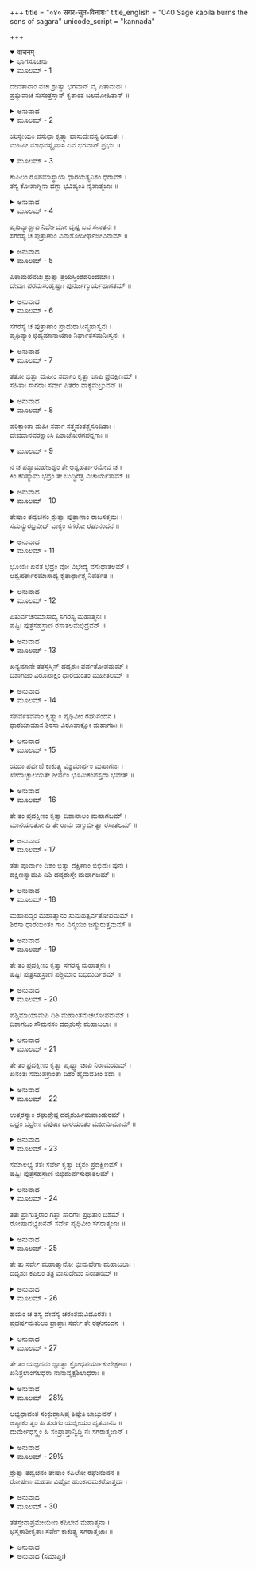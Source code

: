 +++
title = "०४० सगर-सुत-विनाशः"
title_english = "040 Sage kapila burns the sons of sagara"
unicode_script = "kannada"

+++
<details open><summary>वाचनम्</summary>

<div class="audioEmbed"  caption="श्रीराम-हरिसीताराममूर्ति-घनपाठिभ्यां वचनम्" src="https://archive.org/download/Ramayana-recitation-Sriram-harisItArAmamUrti-Ghanapaati-v2/Kanda_1/Kanda_1_BK-040-Sagara_Putra_Vinashaha.mp3"></div>
</details>



<details><summary>ಭಾಗಸೂಚನಾ</summary>

ಸಗರ ಪುತ್ರರು ವಿನಾಶಹೊಂದುವರೆಂಬುದನ್ನು ಸೂಚಿಸಿ ಬ್ರಹ್ಮನು ದೇವತೆಗಳನ್ನು ಸಮಾಧಾನಗೊಳಿಸಿದುದು, ಸಗರನ ಮಕ್ಕಳು ಭೂಮಿಯನ್ನು ಅಗೆಯುತ್ತಾ ಕಪಿಲ ಮಹರ್ಷಿಗಳ ಬಳಿಗೆ ಹೋದುದು, ಕಪಿಲರು ಕುಪಿತರಾಗಿ ಸಗರನ ಮಕ್ಕಳನ್ನು ಭಸ್ಮವಾಗಿಸಿದುದು
</details>

<details open><summary>ಮೂಲಮ್ - 1</summary>

ದೇವತಾನಾಂ ವಚಃ ಶ್ರುತ್ವಾ ಭಗವಾನ್ ವೈ ಪಿತಾಮಹಃ ।  
ಪ್ರತ್ಯುವಾಚ ಸುಸಂತ್ರಸ್ತಾನ್ ಕೃತಾಂತ ಬಲಮೋಹಿತಾನ್ ॥
</details>

<details><summary>ಅನುವಾದ</summary>

ದೇವತೆಗಳ ಮಾತನ್ನು ಕೇಳಿ ಭಗವಾನ್ ಬ್ರಹ್ಮದೇವರು - ಎಷ್ಟೋ ಪ್ರಾಣಿಗಳನ್ನು ಕೊಲ್ಲುವ ಸಗರ ಪುತ್ರರ ಬಲದಿಂದ ಮೋಹಿತರಾದ ಹಾಗೂ ಭಯಭೀತರಾದ ಆ ದೇವತೆಗಳಲ್ಲಿ ಹೇಳಿದರು .॥1॥
</details>

<details open><summary>ಮೂಲಮ್ - 2</summary>

ಯಸ್ಯೇಯಂ ವಸುಧಾ ಕೃತ್ಸ್ನಾ ವಾಸುದೇವಸ್ಯ ಧೀಮತಃ ।  
ಮಹಿಷೀ ಮಾಧವಸ್ಯೈಷಾಸ ಏವ ಭಗವಾನ್ ಪ್ರಭುಃ ॥
</details>

<details open><summary>ಮೂಲಮ್ - 3</summary>

ಕಾಪಿಲಂ ರೂಪಮಾಸ್ಥಾಯ ಧಾರಯತ್ಯನಿಶಂ ಧರಾಮ್ ।  
ತಸ್ಯ ಕೋಪಾಗ್ನಿನಾ ದಗ್ಧಾ ಭವಿಷ್ಯಂತಿ ನೃಪಾತ್ಮಜಾಃ ॥
</details>

<details><summary>ಅನುವಾದ</summary>

ದೇವತೆಗಳಿರಾ! ಈ ಇಡೀ ಪೃಥ್ವಿಯು ಭಗವಾನ್ ವಾಸುದೇವನ ವಸ್ತುವಾಗಿದೆ ಹಾಗೂ ಈಕೆಯು ಭಗವಾನ್ ಲಕ್ಷ್ಮೀಪತಿಯ ರಾಣಿಯಾಗಿರುವಳು. ಆ ಸರ್ವಶಕ್ತಿವಂತ ಭಗವಾನ್ ಶ್ರೀಹರಿಯು ಕಪಿಲ ಮುನಿಯ ರೂಪವನ್ನು ಧರಿಸಿ ನಿರಂತರ ಈ ಪಥ್ವಿಯನ್ನು ಧರಿಸಿರುತ್ತಾನೆ. ಅವನ ಕೋಪಾಗ್ನಿಯಿಂದ ಈ ಎಲ್ಲ ರಾಜಕುಮಾರರು ಸುಟ್ಟು ಬೂದಿಯಾಗುವರು.॥2-3॥
</details>

<details open><summary>ಮೂಲಮ್ - 4</summary>

ಪೃಥಿವ್ಯಾಶ್ಚಾಪಿ ನಿರ್ಭೇದೋ ದೃಷ್ಟ ಏವ ಸನಾತನಃ ।  
ಸಗರಸ್ಯ ಚ ಪುತ್ರಾಣಾಂ ವಿನಾಶೋದೀರ್ಘಜೀವಿನಾಮ್ ॥
</details>

<details><summary>ಅನುವಾದ</summary>

ಪೃಥ್ವಿಯ ಈ ಭೇದನವು ಸನಾತನವಾಗಿದೆ-ಪ್ರತಿಯೊಂದು ಕಲ್ಪದಲ್ಲಿ ಅವಶ್ಯವಾಗಿ ನಡೆಯುವುದು. (ಶ್ರುತಿಗಳಲ್ಲಿ ಮತ್ತು ಸ್ಮೃತಿಗಳಲ್ಲಿ ಬಂದಿರುವ ಸಾಗರಾದಿ ಶಬ್ದಗಳಿಂದ ಈ ಮಾತು ಸ್ಪಷ್ಟವಾಗಿ ತಿಳಿಯುತ್ತದೆ.) ಹೀಗೆಯೇ ದೂರದರ್ಶಿ ಪುರುಷರು ಸಗರನ ಪುತ್ರರ ಮುಂದಿನ ವಿನಾಶವನ್ನು ನೋಡಿರುವರು. ಆದ್ದರಿಂದ ಈ ವಿಷಯದಲ್ಲಿ ಶೋಕಿಸಬೇಡಿ.॥4॥
</details>

<details open><summary>ಮೂಲಮ್ - 5</summary>

ಪಿತಾಮಹವಚಃ ಶ್ರುತ್ವಾ ತ್ರಯಸ್ತ್ರಿಂಶದರಿಂದಮಾಃ ।  
ದೇವಾಃ ಪರಮಸಂಹೃಷ್ಟಾಃ ಪುನರ್ಜಗ್ಮುರ್ಯಥಾಗತಮ್ ॥
</details>

<details><summary>ಅನುವಾದ</summary>

ಬ್ರಹ್ಮದೇವರ ಈ ಮಾತನ್ನು ಕೇಳಿ ಶತ್ರುದಮನರಾದ ಮೂವತ್ತಮೂರು ದೇವತೆಗಳು ಬಹಳ ಹರ್ಷಗೊಂಡು ತಮ್ಮ-ತಮ್ಮ ಸ್ಥಾನಗಳಿಗೆ ತೆರಳಿದರು.॥5॥
</details>

<details open><summary>ಮೂಲಮ್ - 6</summary>

ಸಗರಸ್ಯ ಚ ಪುತ್ರಾಣಾಂ ಪ್ರಾದುರಾಸೀನ್ಮಹಾಸ್ವನಃ ।  
ಪೃಥಿವ್ಯಾಂ ಭಿದ್ಯಮಾನಾಯಾಂ ನಿರ್ಘಾತಸಮನಿಃಸ್ವನಃ ॥
</details>

<details><summary>ಅನುವಾದ</summary>

ಸಗರ ಪುತ್ರರು ಕೈಗಳಿಂದ ಪೃಥ್ವಿಯನ್ನು ಅಗೆಯುತ್ತಿರುವ ಸಮಯದಲ್ಲಿ ವಜ್ರಪಾತದಂತೆ ಭಾರೀ ಭಯಂಕರ ಶಬ್ದವಾಗುತ್ತಿತ್ತು.॥6॥
</details>

<details open><summary>ಮೂಲಮ್ - 7</summary>

ತತೋ ಭಿತ್ವಾ ಮಹೀಂ ಸರ್ವಾಂ ಕೃತ್ವಾ ಚಾಪಿ ಪ್ರದಕ್ಷಿಣಮ್ ।  
ಸಹಿತಾಃ ಸಾಗರಾಃ ಸರ್ವೇ ಪಿತರಂ ವಾಕ್ಯಮಬ್ರುವನ್ ॥
</details>

<details><summary>ಅನುವಾದ</summary>

ಈ ವಿಧವಾಗಿ ಇಡೀ ಪೃಥ್ವಿಯನ್ನು ಅಗೆದು ಅದರ ಪ್ರದಕ್ಷಿಣೆ ಮಾಡಿ ಆ ಎಲ್ಲ ಸಗರಪುತ್ರರು ತಂದೆಯ ಬಳಿಗೆ ಬರಿ ಕೈಯಲ್ಲೇ ಮರಳಿ ಬಂದು ಹೀಗೆಂದರು .॥7॥
</details>

<details open><summary>ಮೂಲಮ್ - 8</summary>

ಪರಿಕ್ರಾಂತಾ ಮಹೀ ಸರ್ವಾ ಸತ್ತ್ವವಂತಶ್ಚಸೂದಿತಾಃ ।  
ದೇವದಾನವರಕ್ಷಾಂಸಿ ಪಿಶಾಚೋರಗಪನ್ನಗಾಃ ॥
</details>

<details open><summary>ಮೂಲಮ್ - 9</summary>

ನ ಚ ಪಶ್ಯಾಮಹೇಽಶ್ವಂ ತೇ ಅಶ್ವಹರ್ತಾರಮೇವ ಚ ।  
ಕಿಂ ಕರಿಷ್ಯಾಮ ಭದ್ರಂ ತೇ ಬುದ್ಧಿರತ್ರ ವಿಚಾರ್ಯತಾಮ್ ॥
</details>

<details><summary>ಅನುವಾದ</summary>

ಅಪ್ಪಾ! ನಾವು ಎಲ್ಲಾ ಭೂಮಿಯನ್ನು ಹುಡುಕಿಬಿಟ್ಟೆವು. ದೇವತೆ, ದಾನವ, ರಾಕ್ಷಸ, ಪಿಶಾಚ, ನಾಗ ಮೊದಲಾದ ದೊಡ್ಡ-ದೊಡ್ಡ ಬಲಿಷ್ಠ ಪ್ರಾಣಿಗಳನ್ನು ಕೊಂದು ಹಾಕಿದೆವು. ಹೀಗಾದರೂ ಕುದುರೆಯಾಗಲೀ, ಕುದುರೆ ಕಳ್ಳನಾಗಲೀ ಕಂಡುಬರಲಿಲ್ಲ. ನಿಮಗೆ ಮಂಗಳವಾಗಲಿ. ಈಗ ನಾವೇನು ಮಾಡಬೇಕು? ಈ ವಿಷಯದಲ್ಲಿ ನೀವೇ ಉಪಾಯ ಯೋಚಿಸಿರಿ.॥8-9॥
</details>

<details open><summary>ಮೂಲಮ್ - 10</summary>

ತೇಷಾಂ ತದ್ವಚನಂ ಶ್ರುತ್ವಾ ಪುತ್ರಾಣಾಂ ರಾಜಸತ್ತಮಃ ।  
ಸಮನ್ಯುರಬ್ರವೀದ್ ವಾಕ್ಯಂ ಸಗರೋ ರಘುನಂದನ ॥
</details>

<details><summary>ಅನುವಾದ</summary>

ರಘುನಂದನ! ಪುತ್ರರ ಈ ಮಾತನ್ನು ಕೇಳಿ ಶ್ರೇಷ್ಠ ಸಗರರಾಜನು ಸಿಟ್ಟಿನಿಂದ ಹೇಳಿದನು-॥10॥
</details>

<details open><summary>ಮೂಲಮ್ - 11</summary>

ಭೂಯಃ ಖನತ ಭದ್ರಂ ವೋ ವಿಭೇದ್ಯ ವಸುಧಾತಲಮ್ ।  
ಅಶ್ವಹರ್ತಾರಮಾಸಾದ್ಯ ಕೃತಾರ್ಥಾಶ್ಚ ನಿವರ್ತತ ॥
</details>

<details><summary>ಅನುವಾದ</summary>

ಹೋಗಿರಿ ಪುನಃ ಇಡೀ ಪೃಥ್ವಿಯನ್ನು ಅಗೆಯಿರಿ ಹಾಗೂ ವಿದೀರ್ಣಗೊಳಿಸಿ ಕಳ್ಳನನ್ನು ಹುಡುಕಿರಿ. ಕಳ್ಳನನ್ನು ಹಿಡಿದು ಕೆಲಸ ಪೂರ್ಣವಾದ ಬಳಿಕವೇ ಬರಬೇಕು.॥11॥
</details>

<details open><summary>ಮೂಲಮ್ - 12</summary>

ಪಿತುರ್ವಚನಮಾಸಾದ್ಯ ಸಗರಸ್ಯ ಮಹಾತ್ಮನಃ ।  
ಷಷ್ಟಿಃ ಪುತ್ರಸಹಸ್ರಾಣಿ ರಸಾತಲಮಭಿದ್ರವನ್ ॥
</details>

<details><summary>ಅನುವಾದ</summary>

ಮಹಾತ್ಮಾ ಪಿತನ ಆಜ್ಞೆಯನ್ನು ಶಿರಸಾವಹಿಸಿ ಆ ಅರವತ್ತು ಸಾವಿರ ರಾಜಕುಮಾರರು ರಸಾತಲದ ಕಡೆಗೆ ಹೊರಟರು. (ರೋಷದಿಂದ ಪೃಥ್ವಿಯನ್ನು ಅಗೆಯತೊಡಗಿದರು..॥12॥
</details>

<details open><summary>ಮೂಲಮ್ - 13</summary>

ಖನ್ಯಮಾನೇ ತತಸ್ತಸ್ಮಿನ್ ದದೃಶುಃ ಪರ್ವತೋಪಮಮ್ ।  
ದಿಶಾಗಜಂ ವಿರೂಪಾಕ್ಷಂ ಧಾರಯಂತಂ ಮಹೀತಲಮ್ ॥
</details>

<details><summary>ಅನುವಾದ</summary>

ಹೀಗೆ ಅಗೆಯುವಾಗಲೇ ಅವರಿಗೆ ಪರ್ವತಾಕಾರದ ಒಂದು ದಿಗ್ಗಜ ಕಂಡು ಬಂತು. ಅದರ ಹೆಸರು ವಿರೂಪಾಕ್ಷ ಎಂದಿತ್ತು. ಅದು ಈ ಭೂಮಂಡಲವನ್ನು ಧರಿಸಿಕೊಂಡಿದ್ದಿತು.॥13॥
</details>

<details open><summary>ಮೂಲಮ್ - 14</summary>

ಸಪರ್ವತವನಾಂ ಕೃತ್ನ್ಸಾಂ ಪೃಥಿವೀಂ ರಘುನಂದನ ।  
ಧಾರಯಾಮಾಸ ಶಿರಸಾ ವಿರೂಪಾಕ್ಷೋ ಮಹಾಗಜಃ ॥
</details>

<details><summary>ಅನುವಾದ</summary>

ರಘುನಂದನ! ಮಹಾ ಗಜರಾಜ ವಿರೂಪಾಕ್ಷನು ಪರ್ವತ ಮತ್ತು ವನಗಳ ಸಹಿತ ಈ ಸಮಸ್ತ ಪೃಥ್ವಿಯನ್ನು ತನ್ನ ಮಸ್ತಕದಲ್ಲಿ ಧರಿಸಿಕೊಂಡಿದ್ದನು.॥14॥
</details>

<details open><summary>ಮೂಲಮ್ - 15</summary>

ಯದಾ ಪರ್ವಣಿ ಕಾಕುತ್ಸ್ಥ ವಿಶ್ರಮಾರ್ಥಂ ಮಹಾಗಜಃ ।  
ಖೇದಾಚ್ಚಾಲಯತೇ ಶೀರ್ಷಂ ಭೂಮಿಕಂಪಸ್ತದಾ ಭವೇತ್ ॥
</details>

<details><summary>ಅನುವಾದ</summary>

ಕಾಕುತ್ಸ್ಥನೇ! ಆ ಮಹಾದಿಗ್ಗಜರು ಬಳಲಿ ವಿಶ್ರಾಂತಿಗಾಗಿ ತನ್ನ ಮಸ್ತಕವನ್ನು ಅತ್ತ - ಇತ್ತ ತಿರುಗಿಸಿದಾಗ ಭೂಕಂಪವಾಗತೊಡಗುತ್ತದೆ.॥15॥
</details>

<details open><summary>ಮೂಲಮ್ - 16</summary>

ತೇ ತಂ ಪ್ರದಕ್ಷಿಣಂ ಕೃತ್ವಾ ದಿಶಾಪಾಲಂ ಮಹಾಗಜಮ್ ।  
ಮಾನಯಂತೋ ಹಿ ತೇ ರಾಮ ಜಗ್ಮುರ್ಭಿತ್ವಾ ರಸಾತಲಮ್ ॥
</details>

<details><summary>ಅನುವಾದ</summary>

ಶ್ರೀರಾಮಾ! ಪೂರ್ವ ದಿಕ್ಕನ್ನು ರಕ್ಷಿಸುತ್ತಿರುವ ವಿಶಾಲ ಗಜರಾಜ ವಿರೂಪಾಕ್ಷನಿಗೆ ಪ್ರದಕ್ಷಿಣೆ ಬಂದು, ಅವನನ್ನು ಸಮ್ಮಾನಿಸಿ, ಆ ಸಗರ ಪುತ್ರರು ರಸಾತಲವನ್ನು ಭೇದಿಸುತ್ತಾ ಮುಂದೆ ಸಾಗಿದರು.॥16॥
</details>

<details open><summary>ಮೂಲಮ್ - 17</summary>

ತತಃ ಪೂರ್ವಾಂ ದಿಶಂ ಭಿತ್ವಾ ದಕ್ಷಿಣಾಂ ಬಿಭಿದುಃ ಪುನಃ ।  
ದಕ್ಷಿಣಸ್ಯಾಮಪಿ ದಿಶಿ ದದೃಶುಸ್ತೇ ಮಹಾಗಜಮ್ ॥
</details>

<details><summary>ಅನುವಾದ</summary>

ಪೂರ್ವದಿಕ್ಕನ್ನು ಭೇದಿಸಿದ ಬಳಿಕ ಅವರು ದಕ್ಷಿಣದ ದಿಕ್ಕನ್ನು ಅಗೆಯಲು ತೊಡಗಿದರು. ದಕ್ಷಿಣ ದಿಕ್ಕಿನಲ್ಲಿಯೂ ಅವರಿಗೆ ಒಂದು ಮಹಾ ದಿಗ್ಗಜ ಕಂಡುಬಂತು.॥17॥
</details>

<details open><summary>ಮೂಲಮ್ - 18</summary>

ಮಹಾಪದ್ಮಂ ಮಹಾತ್ಮಾನಂ ಸುಮಹತ್ಪರ್ವತೋಪಮಮ್ ।  
ಶಿರಸಾ ಧಾರಯಂತಂ ಗಾಂ ವಿಸ್ಮಯಂ ಜಗ್ಮುರುತ್ತಮಮ್ ॥
</details>

<details><summary>ಅನುವಾದ</summary>

ಅದು ಮಹಾಪರ್ವತದಂತೆ ಎತ್ತರವಾಗಿದ್ದು ವಿಶಾಲಕಾಯ ಗಜರಾಜ ಮಹಾಪದ್ಮವು ತನ್ನ ಮಸ್ತಕದಲ್ಲಿ ಪೃಥ್ವಿಯನ್ನು ಧರಿಸಿದ್ದನು. ಅದನ್ನು ನೋಡಿ ರಾಜಕುಮಾರರಿಗೆ ಬಹಳ ಆಶ್ಚರ್ಯವಾಯಿತು.॥18॥
</details>

<details open><summary>ಮೂಲಮ್ - 19</summary>

ತೇ ತಂ ಪ್ರದಕ್ಷಿಣಂ ಕೃತ್ವಾ ಸಗರಸ್ಯ ಮಹಾತ್ಮನಃ ।  
ಷಷ್ಟಿಃ ಪುತ್ರಸಹಸ್ರಾಣಿ ಪಶ್ಚಿಮಾಂ ಬಿಭಿದುರ್ದಿಶಮ್ ॥
</details>

<details><summary>ಅನುವಾದ</summary>

ಮಹಾತ್ಮಾ ಸಗರನ ಆ ಅರವತ್ತು ಸಾವಿರ ಪುತ್ರರು ಆ ದಿಗ್ಗಜನನ್ನು ಪ್ರದಕ್ಷಿಣೆ ಬಂದು ಪಶ್ಚಿಮ ದಿಕ್ಕಿನ ಭೂಮಿಯನ್ನು ಅಗೆಯಲು ತೊಡಗಿದರು.॥19॥
</details>

<details open><summary>ಮೂಲಮ್ - 20</summary>

ಪಶ್ಚಿಮಾಯಾಮಪಿ ದಿಶಿ ಮಹಾಂತಮಚಲೋಪಮಮ್ ।  
ದಿಶಾಗಜಂ ಸೌಮನಸಂ ದದೃಶುಸ್ತೇ ಮಹಾಬಲಾಃ ॥
</details>

<details><summary>ಅನುವಾದ</summary>

ಪಶ್ಚಿಮ ದಿಕ್ಕಿನಲ್ಲಿಯೂ ಆ ಮಹಾಬಲಿ ಸಗರ ಪುತ್ರರು ಮಹಾ ಪರ್ವತಾಕಾರ ಸೌಮನಸ ಎಂಬ ದಿಗ್ಗಜನನ್ನು ನೋಡಿದರು.॥20॥
</details>

<details open><summary>ಮೂಲಮ್ - 21</summary>

ತೇ ತಂ ಪ್ರದಕ್ಷಿಣಂ ಕೃತ್ವಾ ಪೃಷ್ಟ್ವಾ ಚಾಪಿ ನಿರಾಮಯಮ್ ।  
ಖನಂತಃ ಸಮುಪಕ್ರಾಂತಾ ದಿಶಂ ಹೈಮವತೀಂ ತದಾ ॥
</details>

<details><summary>ಅನುವಾದ</summary>

ಅದಕ್ಕೂ ಪ್ರದಕ್ಷಿಣೆ ಮಾಡಿ ಅದರ ಕ್ಷೇಮ ಸಮಾಚಾರ ಕೇಳಿ ಆ ರಾಜಕುಮಾರರು ಭೂಮಿಯನ್ನು ಅಗೆಯುತ್ತಾ ಉತ್ತರ ದಿಕ್ಕಿಗೆ ಬಂದರು.॥21॥
</details>

<details open><summary>ಮೂಲಮ್ - 22</summary>

ಉತ್ತರಸ್ಯಾಂ ರಘುಶ್ರೇಷ್ಠ ದದೃಶುರ್ಹಿಮಪಾಂಡುರಮ್ ।  
ಭದ್ರಂ ಭದ್ರೇಣ ವಪುಷಾ ಧಾರಯಂತಂ ಮಹೀಮಿಮಾಮ್ ॥
</details>

<details><summary>ಅನುವಾದ</summary>

ರಘುಶ್ರೇಷ್ಠನೇ! ಉತ್ತರ ದಿಕ್ಕಿನಲ್ಲಿ ಅವರಿಗೆ ಹಿಮಾಲಯದಂತಹ ಶ್ವೇತಭದ್ರ ಎಂಬ ದಿಗ್ಗಜವು ಕಂಡು ಬಂತು. ಅದು ತನ್ನ ಕಲ್ಯಾಣಮಯ ಶರೀರದಿಂದ ಈ ಪೃಥ್ವಿಯನ್ನು ಧರಿಸಿಕೊಂಡಿತ್ತು.॥22॥
</details>

<details open><summary>ಮೂಲಮ್ - 23</summary>

ಸಮಾಲಭ್ಯ ತತಃ ಸರ್ವೇ ಕೃತ್ವಾ ಚೈನಂ ಪ್ರದಕ್ಷಿಣಮ್ ।  
ಷಷ್ಟಿಃ ಪುತ್ರಸಹಸ್ರಾಣಿ ಬಿಭಿದುರ್ವಸುಧಾತಲಮ್ ॥
</details>

<details><summary>ಅನುವಾದ</summary>

ಕ್ಷೇಮ-ಸಮಾಚಾರ ಕೇಳಿ ಸಗರನ ಆ ಅರವತ್ತುಸಾವಿರ ಪುತ್ರರು ಪ್ರದಕ್ಷಿಣೆ ಬಂದು, ಬಳಿಕ ಭೂಮಿಯನ್ನು ಅಗೆಯಲು ತೊಡಗಿದರು.॥23॥
</details>

<details open><summary>ಮೂಲಮ್ - 24</summary>

ತತಃ ಪ್ರಾಗುತ್ತರಾಂ ಗತ್ವಾ ಸಾರಗಾಃ ಪ್ರಥಿತಾಂ ದಿಶಮ್ ।  
ರೋಷಾದಭ್ಯಖನನ್ ಸರ್ವೇ ಪೃಥಿವೀಂ ಸಗರಾತ್ಮಜಾಃ ॥
</details>

<details><summary>ಅನುವಾದ</summary>

ಅನಂತರ ಪೂರ್ವೋತ್ತರ ದಿಕ್ಕಿಗೆ ಹೋಗಿ ಆ ರಾಜಕುಮಾರರು ಒಟ್ಟಿಗೆ ಪೃಥ್ವಿಯನ್ನು ಅಗೆಯಲು ಪ್ರಾರಂಭಿಸಿದರು.॥24॥
</details>

<details open><summary>ಮೂಲಮ್ - 25</summary>

ತೇ ತು ಸರ್ವೇ ಮಹಾತ್ಮಾನೋ ಭೀಮವೇಗಾ ಮಹಾಬಲಾಃ ।  
ದದೃಶುಃ ಕಪಿಲಂ ತತ್ರ ವಾಸುದೇವಂ ಸನಾತನಮ್ ॥
</details>

<details><summary>ಅನುವಾದ</summary>

ಈಗ ಮಹಾತ್ಮರಾದ, ಮಹಾಬಲಿ ಹಾಗೂ ಭಯಂಕರ ವೇಗಶಾಲಿಗಳಾದ ರಾಜಕುಮಾರರೆಲ್ಲರೂ ಅಲ್ಲಿ ಸನಾತನ ವಾಸುದೇವ ಸ್ವರೂಪೀ ಭಗವಾನ್ ವಾಸುದೇವ ಕಪಿಲನನ್ನು ನೋಡಿದರು.॥25॥
</details>

<details open><summary>ಮೂಲಮ್ - 26</summary>

ಹಯಂ ಚ ತಸ್ಯ ದೇವಸ್ಯ ಚರಂತಮವಿದೂರತಃ ।  
ಪ್ರಹರ್ಷಮತುಲಂ ಪ್ರಾಪ್ತಾಃ ಸರ್ವೇ ತೇ ರಘುನಂದನ ॥
</details>

<details><summary>ಅನುವಾದ</summary>

ಸಗರ ರಾಜನ ಯಜ್ಞಾಶ್ವವೂ ಭಗವಾನ್ ಕಪಿಲರ ಬಳಿಯಲ್ಲೇ ಅಲೆಯುತ್ತಾ ಇತ್ತು. ರಘುನಂದನ! ಅದನ್ನು ನೋಡಿ ಅವರಿಗೆ ಅಪಾರ ಹರ್ಷವಾಯಿತು.॥26॥
</details>

<details open><summary>ಮೂಲಮ್ - 27</summary>

ತೇ ತಂ ಯಜ್ಞಹನಂ ಜ್ಞಾತ್ವಾ ಕ್ರೋಧಪರ್ಯಾಕುಲೇಕ್ಷಣಾಃ ।  
ಖನಿತ್ರಲಾಂಗಲಧರಾ ನಾನಾವೃಕ್ಷಶಿಲಾಧರಾಃ ॥
</details>

<details><summary>ಅನುವಾದ</summary>

ಭಗವಾನ್ ಕಪಿಲನನ್ನು ನಮ್ಮ ಯಜ್ಞದಲ್ಲಿ ವಿಘ್ನವನ್ನುಂಟು ಮಾಡುವವನೆಂದು ತಿಳಿದು ಅವರ ಕಣ್ಣುಗಳು ಕ್ರೋಧದಿಂದ ಕೆಂಪೇರಿದವು. ಅವರು ಕೈಗಳಲ್ಲಿ ಗುದ್ದಲಿ, ನೇಗಿಲು, ವೃಕ್ಷಗಳು, ಕಲ್ಲುಗಳನ್ನು ಧರಿಸಿದ್ದರು.॥27॥
</details>

<details open><summary>ಮೂಲಮ್ - 28½</summary>

ಅಭ್ಯಧಾವಂತ ಸಂಕ್ರುದ್ಧಾಸ್ತಿಷ್ಠ ತಿಷ್ಠೇತಿ ಚಾಬ್ರುವನ್ ।  
ಅಸ್ಮಾಕಂ ತ್ವಂ ಹಿ ತುರಗಂ ಯಜ್ಞೀಯಂ ಹೃತವಾನಸಿ ॥  
ದುರ್ಮೇಧಸ್ತ್ವಂ ಹಿ ಸಂಪ್ರಾಪ್ತಾನ್ವಿದ್ಧಿ ನಃ ಸಗರಾತ್ಮಜಾನ್ ।
</details>

<details><summary>ಅನುವಾದ</summary>

ಅವರು ಅತ್ಯಂತ ರೋಷಗೊಂಡು ಕಪಿಲನ ಕಡೆಗೆ ಧಾವಿಸಿ, ಹೇಳಿದರು-ಎಲವೋ! ನಿಲ್ಲು, ನಿಲ್ಲು, ನೀನೇ ನಮ್ಮ ಯಜ್ಞದ ಕುದುರೆಯನ್ನು ಕದ್ದು ಇಲ್ಲಿಗೆ ತಂದಿರುವೆ. ದುರ್ಬುದ್ಧಿಯುಳ್ಳವನೇ! ನಾವೆಲ್ಲರೂ ಬಂದಿರುವೆವು. ನಾವು ಮಹಾರಾಜಾ ಸಗರನ ಪುತ್ರರು ಎಂದು ನೀನು ತಿಳಿ.॥28½॥
</details>

<details open><summary>ಮೂಲಮ್ - 29½</summary>

ಶ್ರುತ್ವಾ ತದ್ವಚನಂ ತೇಷಾಂ ಕಪಿಲೋ ರಘುನಂದನ ॥  
ರೋಷೇಣ ಮಹತಾ ವಿಷ್ಟೋ ಹುಂಕಾರಮಕರೋತ್ತದಾ ।
</details>

<details><summary>ಅನುವಾದ</summary>

ರಘುನಂದನ! ಅವರ ಮಾತನ್ನು ಕೇಳಿ ಭಗವಾನ್ ಕಪಿಲನಿಗೆ ತುಂಬಾ ಸಿಟ್ಟು ಬಂತು. ಆ ರೋಷಾವೇಶದಲ್ಲೇ ಅವನ ಬಾಯಿಯಿಂದ ಹುಂಕಾರವು ಹೊರಟಿತು.॥29½॥
</details>

<details open><summary>ಮೂಲಮ್ - 30</summary>

ತತಸ್ತೇನಾಪ್ರಮೇಯೇಣ ಕಪಿಲೇನ ಮಹಾತ್ಮನಾ ।  
ಭಸ್ಮರಾಶೀಕೃತಾಃ ಸರ್ವೇ ಕಾಕುತ್ಸ್ಥ ಸಗರಾತ್ಮಜಾಃ ॥
</details>

<details><summary>ಅನುವಾದ</summary>

ಶ್ರೀರಾಮಾ! ಆ ಹುಂಕಾರದ ಜೊತೆಗೆ ಅನಂತ ಪ್ರಭಾವಶಾಲಿ ಮಹಾತ್ಮಾ ಕಪಿಲನು ಆ ಎಲ್ಲ ಸಗರ ಪುತ್ರರನ್ನು ಸುಟ್ಟು ಬೂದಿಯಾಗಿಸಿದನು.॥30॥
</details>

<details><summary>ಅನುವಾದ (ಸಮಾಪ್ತಿಃ)</summary>

ವಾಲ್ಮೀಕಿ ವಿರಚಿತ ಆರ್ಷ ರಾಮಾಯಣ ಆದಿಕಾವ್ಯದ ಬಾಲಕಾಂಡದಲ್ಲಿ ನಲವತ್ತನೆಯ ಸರ್ಗ ಪೂರ್ಣವಾಯಿತು.॥40॥
</details>
